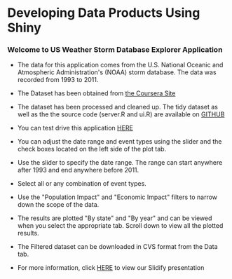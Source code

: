 # Developing Data Products Using Shiny

### Welcome to US Weather Storm Database Explorer Application

* The data for this application comes from the U.S. National Oceanic and Atmospheric Administration's (NOAA) storm database. The data was recorded from 1993 to 2011. 

* The Dataset has been obtained from [the Coursera Site](https://d396qusza40orc.cloudfront.net/repdata%2Fdata%2FStormData.csv.bz2)

* The dataset has been processed and cleaned up. The tidy dataset as well as the the source code (server.R and ui.R) are available on [GITHUB](http://github.com/me2181904/Developing_Data_Products_Using_Shiny) 

* You can test drive this application [HERE](https://me2181904.shinyapps.io/USSevereWeatherApp)

* You can adjust the date range and event types using the slider and the check boxes located on the left side of the plot tab. 

*  Use the slider to specify the date range. The range can start anywhere after 1993 and end anywhere before 2011.

* Select all or any combination of event types. 

* Use the "Population Impact" and "Economic Impact" filters to narrow down the scope of the data. 

* The results are plotted "By state" and "By year" and can be viewed when you select the appropriate tab. Scroll down to view all the plotted results. 

* The Filtered dataset can be downloaded in CVS format from the Data tab. 

* For more information, click [HERE](http://rpubs.com/me2181904/USStormData) to view our Slidify presentation
